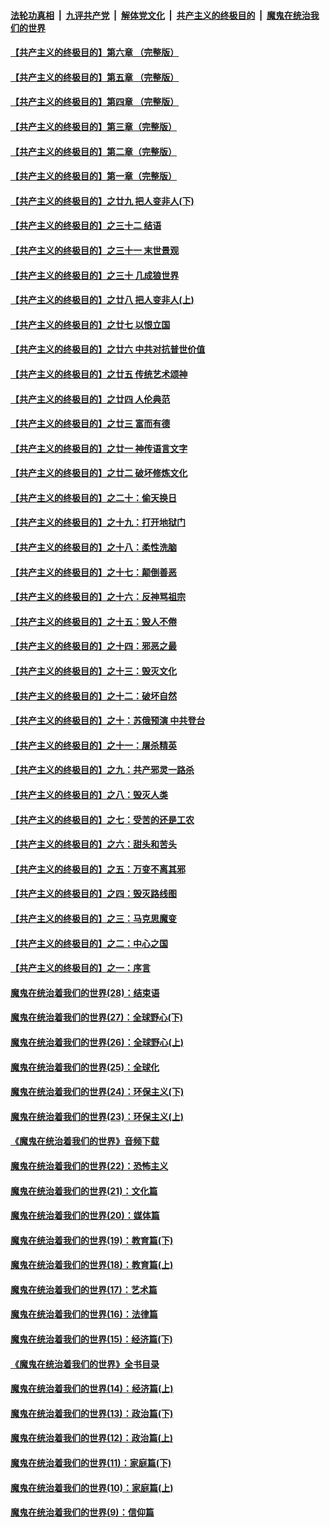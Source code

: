 ####  [法轮功真相](../../../../basic/blob/master/README.md?t=05090831) &nbsp;|&nbsp; [九评共产党](../../../../9ping.md/blob/master/README.md?t=05090831) &nbsp;|&nbsp; [解体党文化](../../../../jtdwh.md/blob/master/README.md?t=05090831)  &nbsp;|&nbsp; [共产主义的终极目的](../../../../gczydzjmd.md/blob/master/README.md?t=05090831) &nbsp;|&nbsp; [魔鬼在统治我们的世界](../../../../mgztzwmdsj.md/blob/master/README.md?t=05090831) 

#### [【共产主义的终极目的】第六章 （完整版）](../pages/nsc422/n11428913.md?t=05090831) 

#### [【共产主义的终极目的】第五章 （完整版）](../pages/nsc422/n11428912.md?t=05090831) 

#### [【共产主义的终极目的】第四章 （完整版）](../pages/nsc422/n11428907.md?t=05090831) 

#### [【共产主义的终极目的】第三章（完整版）](../pages/nsc422/n11428848.md?t=05090831) 

#### [【共产主义的终极目的】第二章（完整版）](../pages/nsc422/n11428831.md?t=05090831) 

#### [【共产主义的终极目的】第一章（完整版）](../pages/nsc422/n11417651.md?t=05090831) 

#### [【共产主义的终极目的】之廿九 把人变非人(下)](../pages/nsc422/n11344140.md?t=05090831) 

#### [【共产主义的终极目的】之三十二 结语](../pages/nsc422/n11360535.md?t=05090831) 

#### [【共产主义的终极目的】之三十一 末世景观](../pages/nsc422/n11351129.md?t=05090831) 

#### [【共产主义的终极目的】之三十 几成狼世界](../pages/nsc422/n11348280.md?t=05090831) 

#### [【共产主义的终极目的】之廿八 把人变非人(上)](../pages/nsc422/n11340492.md?t=05090831) 

#### [【共产主义的终极目的】之廿七 以恨立国](../pages/nsc422/n11336944.md?t=05090831) 

#### [【共产主义的终极目的】之廿六 中共对抗普世价值](../pages/nsc422/n11324785.md?t=05090831) 

#### [【共产主义的终极目的】之廿五 传统艺术颂神](../pages/nsc422/n11296396.md?t=05090831) 

#### [【共产主义的终极目的】之廿四 人伦典范](../pages/nsc422/n11296397.md?t=05090831) 

#### [【共产主义的终极目的】之廿三 富而有德](../pages/nsc422/n11283598.md?t=05090831) 

#### [【共产主义的终极目的】之廿一 神传语言文字](../pages/nsc422/n11263265.md?t=05090831) 

#### [【共产主义的终极目的】之廿二 破坏修炼文化](../pages/nsc422/n11245728.md?t=05090831) 

#### [【共产主义的终极目的】之二十：偷天换日](../pages/nsc422/n11238846.md?t=05090831) 

#### [【共产主义的终极目的】之十九：打开地狱门](../pages/nsc422/n11206376.md?t=05090831) 

#### [【共产主义的终极目的】之十八：柔性洗脑](../pages/nsc422/n11199994.md?t=05090831) 

#### [【共产主义的终极目的】之十七：颠倒善恶](../pages/nsc422/n11179782.md?t=05090831) 

#### [【共产主义的终极目的】之十六：反神骂祖宗](../pages/nsc422/n11166798.md?t=05090831) 

#### [【共产主义的终极目的】之十五：毁人不倦](../pages/nsc422/n11166792.md?t=05090831) 

#### [【共产主义的终极目的】之十四：邪恶之最](../pages/nsc422/n11150249.md?t=05090831) 

#### [【共产主义的终极目的】之十三：毁灭文化](../pages/nsc422/n11135227.md?t=05090831) 

#### [【共产主义的终极目的】之十二：破坏自然](../pages/nsc422/n11135214.md?t=05090831) 

#### [【共产主义的终极目的】之十：苏俄预演 中共登台](../pages/nsc422/n11118424.md?t=05090831) 

#### [【共产主义的终极目的】之十一：屠杀精英](../pages/nsc422/n11118442.md?t=05090831) 

#### [【共产主义的终极目的】之九：共产邪灵一路杀](../pages/nsc422/n11114139.md?t=05090831) 

#### [【共产主义的终极目的】之八：毁灭人类](../pages/nsc422/n11108503.md?t=05090831) 

#### [【共产主义的终极目的】之七：受苦的还是工农](../pages/nsc422/n11101809.md?t=05090831) 

#### [【共产主义的终极目的】之六：甜头和苦头](../pages/nsc422/n11096971.md?t=05090831) 

#### [【共产主义的终极目的】之五：万变不离其邪](../pages/nsc422/n11091285.md?t=05090831) 

#### [【共产主义的终极目的】之四：毁灭路线图](../pages/nsc422/n11086284.md?t=05090831) 

#### [【共产主义的终极目的】之三：马克思魔变](../pages/nsc422/n11061941.md?t=05090831) 

#### [【共产主义的终极目的】之二：中心之国](../pages/nsc422/n11047728.md?t=05090831) 

#### [【共产主义的终极目的】之一：序言](../pages/nsc422/n11086077.md?t=05090831) 

#### [魔鬼在统治着我们的世界(28)：结束语](../pages/nsc422/n10936246.md?t=05090831) 

#### [魔鬼在统治着我们的世界(27)：全球野心(下)](../pages/nsc422/n10928319.md?t=05090831) 

#### [魔鬼在统治着我们的世界(26)：全球野心(上)](../pages/nsc422/n10900318.md?t=05090831) 

#### [魔鬼在统治着我们的世界(25)：全球化](../pages/nsc422/n10788205.md?t=05090831) 

#### [魔鬼在统治着我们的世界(24)：环保主义(下)](../pages/nsc422/n10695307.md?t=05090831) 

#### [魔鬼在统治着我们的世界(23)：环保主义(上)](../pages/nsc422/n10688613.md?t=05090831) 

#### [《魔鬼在统治着我们的世界》音频下载](../pages/nsc422/n10635553.md?t=05090831) 

#### [魔鬼在统治着我们的世界(22)：恐怖主义](../pages/nsc422/n10614727.md?t=05090831) 

#### [魔鬼在统治着我们的世界(21)：文化篇](../pages/nsc422/n10597706.md?t=05090831) 

#### [魔鬼在统治着我们的世界(20)：媒体篇](../pages/nsc422/n10586579.md?t=05090831) 

#### [魔鬼在统治着我们的世界(19)：教育篇(下)](../pages/nsc422/n10564808.md?t=05090831) 

#### [魔鬼在统治着我们的世界(18)：教育篇(上)](../pages/nsc422/n10526970.md?t=05090831) 

#### [魔鬼在统治着我们的世界(17)：艺术篇](../pages/nsc422/n10499093.md?t=05090831) 

#### [魔鬼在统治着我们的世界(16)：法律篇](../pages/nsc422/n10485969.md?t=05090831) 

#### [魔鬼在统治着我们的世界(15)：经济篇(下)](../pages/nsc422/n10469975.md?t=05090831) 

#### [《魔鬼在统治着我们的世界》全书目录](../pages/nsc422/n10464261.md?t=05090831) 

#### [魔鬼在统治着我们的世界(14)：经济篇(上)](../pages/nsc422/n10457370.md?t=05090831) 

#### [魔鬼在统治着我们的世界(13)：政治篇(下)](../pages/nsc422/n10448270.md?t=05090831) 

#### [魔鬼在统治着我们的世界(12)：政治篇(上)](../pages/nsc422/n10444576.md?t=05090831) 

#### [魔鬼在统治着我们的世界(11)：家庭篇(下)](../pages/nsc422/n10440961.md?t=05090831) 

#### [魔鬼在统治着我们的世界(10)：家庭篇(上)](../pages/nsc422/n10435448.md?t=05090831) 

#### [魔鬼在统治着我们的世界(9)：信仰篇](../pages/nsc422/n10432159.md?t=05090831) 

